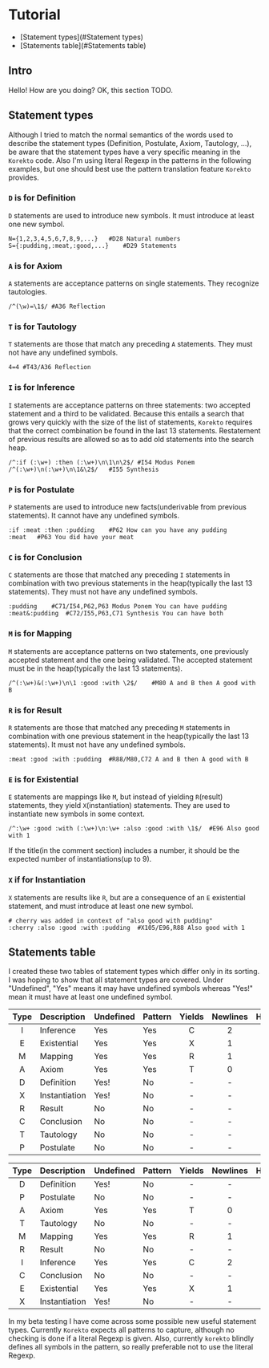 # Tutorial

* [Statement types](#Statement types)
* [Statements table](#Statements table)

## Intro

Hello! How are you doing?
OK, this section TODO.

## Statement types

Although I tried to match the normal semantics of
the words used to describe the statement types
(Definition, Postulate, Axiom, Tautology, ...),
be aware that the statement types
have a very specific meaning in the `Korekto` code.
Also I'm using literal Regexp
in the patterns in the following examples,
but one should best use
the pattern translation feature `Korekto` provides.

### `D` is for Definition

`D` statements are used to introduce new symbols.
It must introduce at least one new symbol.
```korekto
N={1,2,3,4,5,6,7,8,9,...}	#D28 Natural numbers
S={:pudding,:meat,:good,...}	#D29 Statements
```
### `A` is for Axiom

`A` statements are acceptance patterns on single statements.
They recognize tautologies.
```korekto
/^(\w)=\1$/	#A36 Reflection
```
### `T` is for Tautology

`T` statements are those that match any preceding `A` statements.
They must not have any undefined symbols.
```korekto
4=4	#T43/A36 Reflection
```
### `I` is for Inference

`I` statements are acceptance patterns on three statements:
two accepted statement and a third to be validated.
Because this entails a search that grows very quickly with
the size of the list of statements,
`Korekto` requires that the correct combination be found in the last 13 statements.
Restatement of previous results are allowed so as to add old statements into the search heap.
```korekto
/^:if (:\w+) :then (:\w+)\n\1\n\2$/	#I54 Modus Ponem
/^(:\w+)\n(:\w+)\n\1&\2$/	#I55 Synthesis
```
### `P` is for Postulate

`P` statements are used to introduce new facts(underivable from previous statements).
It cannot have any undefined symbols.
```korekto
:if :meat :then :pudding	#P62 How can you have any pudding
:meat	#P63 You did have your meat
```
### `C` is for Conclusion

`C` statements are those that matched any preceding `I` statements
in combination with two previous statements in the heap(typically the last 13 statements).
They must not have any undefined symbols.
```korekto
:pudding	#C71/I54,P62,P63 Modus Ponem You can have pudding
:meat&:pudding	#C72/I55,P63,C71 Synthesis You can have both
```
### `M` is for Mapping

`M` statements are acceptance patterns on two statements,
one previously accepted statement and the one being validated.
The accepted statement must be in the heap(typically the last 13 statements).
```korekto
/^(:\w+)&(:\w+)\n\1 :good :with \2$/	#M80 A and B then A good with B
```
### `R` is for Result

`R` statements are those that matched any preceding `M` statements
in combination with one previous statement in the heap(typically the last 13 statements).
It must not have any undefined symbols.
```korekto
:meat :good :with :pudding	#R88/M80,C72 A and B then A good with B
```
### `E` is for Existential

`E` statements are mappings like `M`, but instead of yielding `R`(result) statements,
they yield `X`(instantiation) statements.
They are used to instantiate new symbols in some context.
```korekto
/^:\w+ :good :with (:\w+)\n:\w+ :also :good :with \1$/	#E96 Also good with 1
```
If the title(in the comment section) includes a number,
it should be the expected number of instantiations(up to 9).

### `X` if for Instantiation

`X` statements are results like `R`, but
are a consequence of an `E` existential statement, and
must introduce at least one new symbol.
```korekto
# cherry was added in context of "also good with pudding"
:cherry :also :good :with :pudding	#X105/E96,R88 Also good with 1
```
## Statements table

I created these two tables of statement types which differ only in its sorting.
I was hoping to show that all statement types are covered.
Under "Undefined", "Yes" means it may have undefined symbols
whereas "Yes!" mean it must have at least one undefined symbol.

| Type | Description   | Undefined | Pattern | Yields | Newlines | Heap | Validator |
|:----:|:--------------|:----------|:--------|:------:|:--------:|:----:|:---------:|
|  I   | Inference     | Yes       | Yes     | C      | 2        | -    | -         |
|  E   | Existential   | Yes       | Yes     | X      | 1        | -    | -         |
|  M   | Mapping       | Yes       | Yes     | R      | 1        | -    | -         |
|  A   | Axiom         | Yes       | Yes     | T      | 0        | -    | -         |
|  D   | Definition    | Yes!      | No      | -      | -        | -    | -         |
|  X   | Instantiation | Yes!      | No      | -      | -        | 1    | E         |
|  R   | Result        | No        | No      | -      | -        | 1    | M         |
|  C   | Conclusion    | No        | No      | -      | -        | 2    | I         |
|  T   | Tautology     | No        | No      | -      | -        | -    | A         |
|  P   | Postulate     | No        | No      | -      | -        | -    | -         |

| Type | Description   | Undefined | Pattern | Yields | Newlines | Heap | Validator |
|:----:|:--------------|:----------|:--------|:------:|:--------:|:----:|:---------:|
|  D   | Definition    | Yes!      | No      | -      | -        | -    | -         |
|  P   | Postulate     | No        | No      | -      | -        | -    | -         |
|  A   | Axiom         | Yes       | Yes     | T      | 0        | -    | -         |
|  T   | Tautology     | No        | No      | -      | -        | -    | A         |
|  M   | Mapping       | Yes       | Yes     | R      | 1        | -    | -         |
|  R   | Result        | No        | No      | -      | -        | 1    | M         |
|  I   | Inference     | Yes       | Yes     | C      | 2        | -    | -         |
|  C   | Conclusion    | No        | No      | -      | -        | 2    | I         |
|  E   | Existential   | Yes       | Yes     | X      | 1        | -    | -         |
|  X   | Instantiation | Yes!      | No      | -      | -        | 1    | E         |

In my beta testing I have come across some possible new useful statement types.
Currently `Korekto` expects all patterns to capture,
although no checking is done if a literal Regexp is given.
Also, currently `korekto` blindly defines all symbols in the pattern,
so really preferable not to use the literal Regexp.
